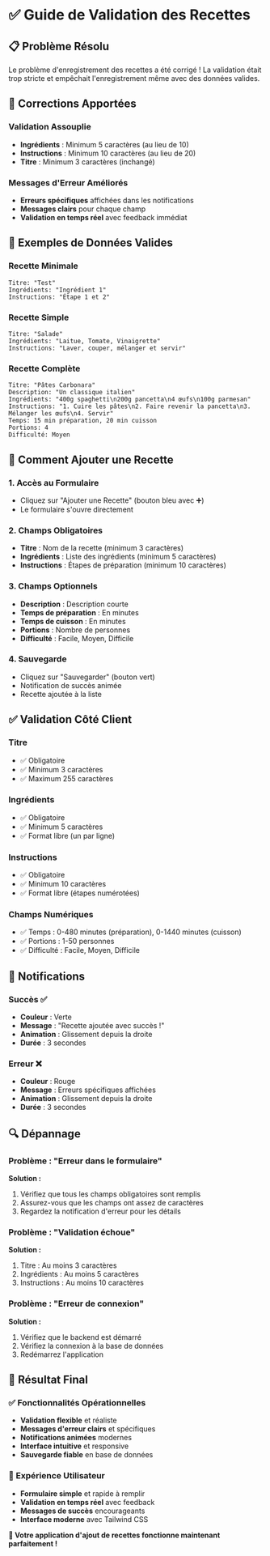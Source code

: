 # ✅ Guide de Validation des Recettes

## 📋 Problème Résolu

Le problème d'enregistrement des recettes a été corrigé ! La validation était trop stricte et empêchait l'enregistrement même avec des données valides.

## 🔧 Corrections Apportées

### **Validation Assouplie**

- **Ingrédients** : Minimum 5 caractères (au lieu de 10)
- **Instructions** : Minimum 10 caractères (au lieu de 20)
- **Titre** : Minimum 3 caractères (inchangé)

### **Messages d'Erreur Améliorés**

- **Erreurs spécifiques** affichées dans les notifications
- **Messages clairs** pour chaque champ
- **Validation en temps réel** avec feedback immédiat

## 📝 Exemples de Données Valides

### **Recette Minimale**

```
Titre: "Test"
Ingrédients: "Ingrédient 1"
Instructions: "Étape 1 et 2"
```

### **Recette Simple**

```
Titre: "Salade"
Ingrédients: "Laitue, Tomate, Vinaigrette"
Instructions: "Laver, couper, mélanger et servir"
```

### **Recette Complète**

```
Titre: "Pâtes Carbonara"
Description: "Un classique italien"
Ingrédients: "400g spaghetti\n200g pancetta\n4 œufs\n100g parmesan"
Instructions: "1. Cuire les pâtes\n2. Faire revenir la pancetta\n3. Mélanger les œufs\n4. Servir"
Temps: 15 min préparation, 20 min cuisson
Portions: 4
Difficulté: Moyen
```

## 🎯 Comment Ajouter une Recette

### **1. Accès au Formulaire**

- Cliquez sur "Ajouter une Recette" (bouton bleu avec ➕)
- Le formulaire s'ouvre directement

### **2. Champs Obligatoires**

- **Titre** : Nom de la recette (minimum 3 caractères)
- **Ingrédients** : Liste des ingrédients (minimum 5 caractères)
- **Instructions** : Étapes de préparation (minimum 10 caractères)

### **3. Champs Optionnels**

- **Description** : Description courte
- **Temps de préparation** : En minutes
- **Temps de cuisson** : En minutes
- **Portions** : Nombre de personnes
- **Difficulté** : Facile, Moyen, Difficile

### **4. Sauvegarde**

- Cliquez sur "Sauvegarder" (bouton vert)
- Notification de succès animée
- Recette ajoutée à la liste

## ✅ Validation Côté Client

### **Titre**

- ✅ Obligatoire
- ✅ Minimum 3 caractères
- ✅ Maximum 255 caractères

### **Ingrédients**

- ✅ Obligatoire
- ✅ Minimum 5 caractères
- ✅ Format libre (un par ligne)

### **Instructions**

- ✅ Obligatoire
- ✅ Minimum 10 caractères
- ✅ Format libre (étapes numérotées)

### **Champs Numériques**

- ✅ Temps : 0-480 minutes (préparation), 0-1440 minutes (cuisson)
- ✅ Portions : 1-50 personnes
- ✅ Difficulté : Facile, Moyen, Difficile

## 🎨 Notifications

### **Succès** ✅

- **Couleur** : Verte
- **Message** : "Recette ajoutée avec succès !"
- **Animation** : Glissement depuis la droite
- **Durée** : 3 secondes

### **Erreur** ❌

- **Couleur** : Rouge
- **Message** : Erreurs spécifiques affichées
- **Animation** : Glissement depuis la droite
- **Durée** : 3 secondes

## 🔍 Dépannage

### **Problème : "Erreur dans le formulaire"**

**Solution :**

1. Vérifiez que tous les champs obligatoires sont remplis
2. Assurez-vous que les champs ont assez de caractères
3. Regardez la notification d'erreur pour les détails

### **Problème : "Validation échoue"**

**Solution :**

1. Titre : Au moins 3 caractères
2. Ingrédients : Au moins 5 caractères
3. Instructions : Au moins 10 caractères

### **Problème : "Erreur de connexion"**

**Solution :**

1. Vérifiez que le backend est démarré
2. Vérifiez la connexion à la base de données
3. Redémarrez l'application

## 🎉 Résultat Final

### **✅ Fonctionnalités Opérationnelles**

- **Validation flexible** et réaliste
- **Messages d'erreur clairs** et spécifiques
- **Notifications animées** modernes
- **Interface intuitive** et responsive
- **Sauvegarde fiable** en base de données

### **📱 Expérience Utilisateur**

- **Formulaire simple** et rapide à remplir
- **Validation en temps réel** avec feedback
- **Messages de succès** encourageants
- **Interface moderne** avec Tailwind CSS

**🚀 Votre application d'ajout de recettes fonctionne maintenant parfaitement !**

